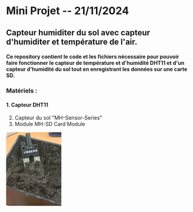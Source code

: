 # Mini Projet -- 21/11/2024 
## Capteur humiditer du sol avec capteur d'humiditer et température de l'air.

#### Ce repository contient le code et les fichiers nécessaire pour pouvoir faire fonctionner le capteur de température et d'humidité DHT11 et d'un capteur d'humidité du sol tout en enregistrant les données sur une carte SD.


### Matériels :
#### 1. Capteur DHT11
2. Capteur du sol "MH-Sensor-Series"
3. Module MH-SD Card Module

<img src="photos/CapteurSol.jpg" alt="Description" width="150">
